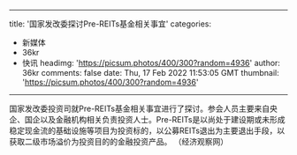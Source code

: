 
---
title: '国家发改委探讨Pre-REITs基金相关事宜'
categories: 
 - 新媒体
 - 36kr
 - 快讯
headimg: 'https://picsum.photos/400/300?random=4936'
author: 36kr
comments: false
date: Thu, 17 Feb 2022 11:53:05 GMT
thumbnail: 'https://picsum.photos/400/300?random=4936'
---

<div>   
国家发改委投资司就Pre-REITs基金相关事宜进行了探讨。参会人员主要来自央企、国企以及金融机构相关负责投资人士。Pre-REITs是以尚处于建设期或未形成稳定现金流的基础设施等项目为投资标的，以公募REITs退出为主要退出手段，以获取二级市场溢价为投资目的的金融投资产品。 （经济观察网）  
</div>
            
